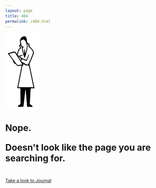 ```yaml
---
layout: page
title: 404
permalink: /404.html
---
```


<!-- <img src="http://payload399.cargocollective.com/1/10/325579/10282917/404.png" alt="404 img"> -->
<img src="/images/404.png" alt="404 img" height="239" width="108">
<br>
<h1>
Nope.
<p>Doesn't look like the page you are searching for.</h1></p>
<br>
<a href="http://fabriziogoglia.com//journal/" class="button">Take a look to Journal</a>

